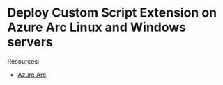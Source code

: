 # Deploy Custom Script Extension on Azure Arc Linux and Windows servers

Resources:
* [Azure Arc](https://azurearcjumpstart.io/azure_arc_jumpstart/azure_arc_servers/day2/arc_vm_extension_customscript_arm/)
